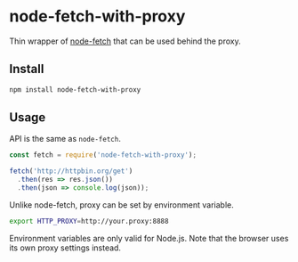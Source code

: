 # node-fetch-with-proxy

Thin wrapper of [node-fetch](https://www.npmjs.com/package/node-fetch) that can be used behind the proxy.

## Install

```sh
npm install node-fetch-with-proxy
```

## Usage

API is the same as `node-fetch`.

```javascript
const fetch = require('node-fetch-with-proxy');

fetch('http://httpbin.org/get')
  .then(res => res.json())
  .then(json => console.log(json));
```

Unlike node-fetch, proxy can be set by environment variable.

```sh
export HTTP_PROXY=http://your.proxy:8888
```

Environment variables are only valid for Node.js.
Note that the browser uses its own proxy settings instead.
